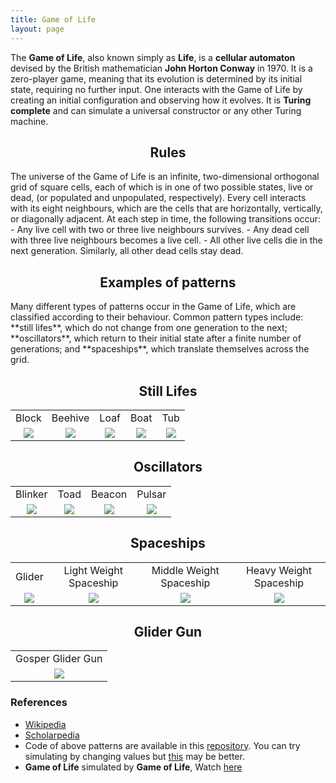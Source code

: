 ```yaml
---
title: Game of Life
layout: page
---
```

The **Game of Life**, also known simply as **Life**, is a **cellular automaton** devised by the British mathematician **John Horton Conway** in 1970. It is a zero-player game, meaning that its evolution is determined by its initial state, requiring no further input. One interacts with the Game of Life by creating an initial configuration and observing how it evolves. It is **Turing complete** and can simulate a universal constructor or any other Turing machine.

<h2 align="center">Rules</h2>
The universe of the Game of Life is an infinite, two-dimensional orthogonal grid of square cells, each of which is in one of two possible states, live or dead, (or populated and unpopulated, respectively). Every cell interacts with its eight neighbours, which are the cells that are horizontally, vertically, or diagonally adjacent. At each step in time, the following transitions occur:
- Any live cell with two or three live neighbours survives.
- Any dead cell with three live neighbours becomes a live cell.
- All other live cells die in the next generation. Similarly, all other dead cells stay dead.

<h2 align="center">Examples of patterns</h2>
Many different types of patterns occur in the Game of Life, which are classified according to their behaviour. Common pattern types include: **still lifes**, which do not change from one generation to the next; **oscillators**, which return to their initial state after a finite number of generations; and **spaceships**, which translate themselves across the grid.
<h2 align="center">Still Lifes</h2>

<table class="table-wrapper" style="text-align:center;">
  <tr>
    <td>Block</td>
     <td>Beehive</td>
     <td>Loaf</td>
     <td>Boat</td>
     <td>Tub</td>
  </tr>
  <tr>
    <td><span class="image fit"><img src="GIFs/Block.gif"></span></td>
    <td><span class="image fit"><img src="GIFs/Beehive.gif"></span></td>
    <td><span class="image fit"><img src="GIFs/Loaf.gif"></span></td>
    <td><span class="image fit"><img src="GIFs/Boat.gif"></span></td>
    <td><span class="image fit"><img src="GIFs/Tub.gif"></span></td>
  </tr>
</table>

<h2 align="center">Oscillators</h2>

<table class="table-wrapper" style="text-align:center;">
  <tr>
    <td>Blinker</td>
     <td>Toad</td>
     <td>Beacon</td>
     <td>Pulsar</td>
  </tr>
  <tr>
    <td><span class="image fit"><img src="GIFs/Blinker.gif"></span></td>
    <td><span class="image fit"><img src="GIFs/Toad.gif"></span></td>
    <td><span class="image fit"><img src="GIFs/Beacon.gif"></span></td>
    <td><span class="image fit"><img src="GIFs/Pulsar.gif"></span></td>
  </tr>
</table>

<h2 align="center">Spaceships</h2>

<table class="table-wrapper" style="text-align:center;">
  <tr>
    <td>Glider</td>
     <td>Light Weight Spaceship</td>
     <td>Middle Weight Spaceship</td>
     <td>Heavy Weight Spaceship</td>
  </tr>
  <tr>
    <td><span class="image fit"><img src="GIFs/Glider.gif"></span></td>
    <td><span class="image fit"><img src="GIFs/Light Weight Spaceship.gif"></span></td>
    <td><span class="image fit"><img src="GIFs/Middle Weight Spaceship.gif"></span></td>
    <td><span class="image fit"><img src="GIFs/Heavy Weight Spaceship.gif"></span></td>
  </tr>
</table>

<h2 align="center">Glider Gun</h2>

<table class="table-wrapper" style="text-align:center;">
  <tr>
    <td>Gosper Glider Gun</td>
  </tr>
  <tr>
    <td><span class="image fit"><img src="GIFs/Gosper Glider Gun.gif"></span></td>
  </tr>
</table>

### References

- [Wikipedia](https://en.wikipedia.org/wiki/Conway%27s_Game_of_Life)
- [Scholarpedia](http://www.scholarpedia.org/article/Game_of_Life)
- Code of above patterns are available in this [repository](https://github.com/paramrathour/Scientific-Computing/tree/master/Cellular%20Automaton/Game%20of%20Life). You can try simulating by changing values but [this](https://bitstorm.org/gameoflife/) may be better.
- **Game of Life** simulated by **Game of Life**, Watch [here](https://youtu.be/D6aP9S9rEQk)